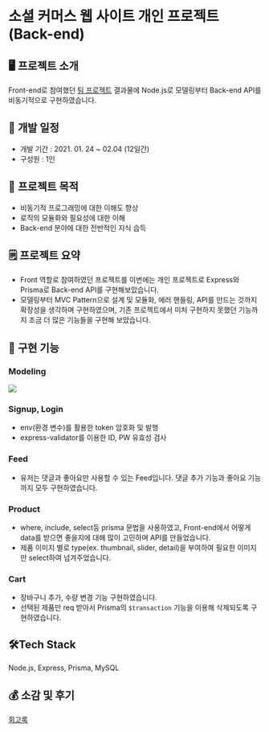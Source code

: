 # 소셜 커머스 웹 사이트 개인 프로젝트(Back-end)

## 🖥 프로젝트 소개
Front-end로 참여했던 [팀 프로젝트](https://github.com/ingdaeho/15-1st-DMFriends-frontend) 결과물에 Node.js로 모델링부터 Back-end API를 비동기적으로 구현하였습니다. 

## 📅 개발 일정
- 개발 기간 : 2021. 01. 24 ~ 02.04 (12일간)
- 구성원 : 1인

## 📌 프로젝트 목적
- 비동기적 프로그래밍에 대한 이해도 향상
- 로직의 모듈화와 필요성에 대한 이해
- Back-end 분야에 대한 전반적인 지식 습득

## 🗒 프로젝트 요약
- Front 역할로 참여하였던 프로젝트를 이번에는 개인 프로젝트로 Express와 Prisma로 Back-end API를 구현해보았습니다. 
- 모델링부터 MVC Pattern으로 설계 및 모듈화, 에러 핸들링, API를 만드는 것까지 확장성을 생각하며 구현하였으며, 기존 프로젝트에서 미처 구현하지 못했던 기능까지 조금 더 많은 기능들을 구현해 보았습니다.

## 🚀 구현 기능
### Modeling
![](https://images.velog.io/images/ingdaeho/post/4f302422-9408-41e7-a55c-34387d510e4d/%EC%8A%A4%ED%81%AC%EB%A6%B0%EC%83%B7%202021-02-16%20%EC%98%A4%ED%9B%84%2012.10.07.png)


### Signup, Login
- env(환경 변수)를 활용한 token 암호화 및 발행
- express-validator를 이용한 ID, PW 유효성 검사

### Feed
- 유저는 댓글과 좋아요만 사용할 수 있는 Feed입니다. 댓글 추가 기능과 좋아요 기능까지 모두 구현하였습니다.

### Product
- where, include, select등 prisma 문법을 사용하였고, Front-end에서 어떻게 data를 받으면 좋을지에 대해 많이 고민하며 API를 만들었습니다.
- 제품 이미지 별로 type(ex. thumbnail, slider, detail)을 부여하여 필요한 이미지만 select하여 넘겨주었습니다.

### Cart
- 장바구니 추가, 수량 변경 기능 구현하였습니다.
- 선택된 제품만 req 받아서 Prisma의 `$transaction` 기능을 이용해 삭제되도록 구현하였습니다.

## 🛠Tech Stack
Node.js, Express, Prisma, MySQL

## 💰 소감 및 후기
[회고록](https://velog.io/@ingdaeho/NodejsProject)
